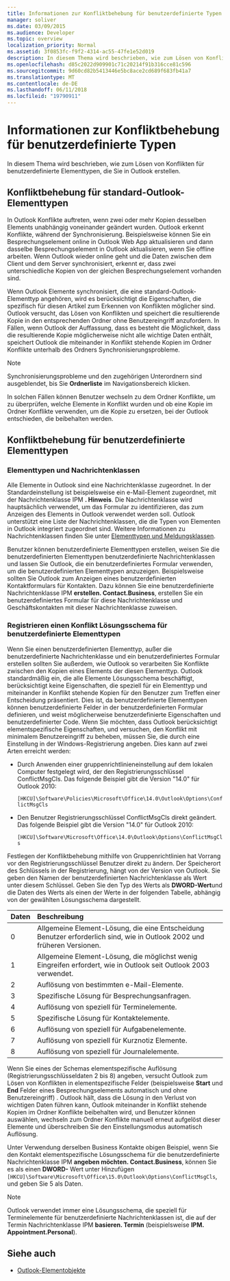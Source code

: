 ```yaml
---
title: Informationen zur Konfliktbehebung für benutzerdefinierte Typen
manager: soliver
ms.date: 03/09/2015
ms.audience: Developer
ms.topic: overview
localization_priority: Normal
ms.assetid: 3f0853fc-f9f2-4314-ac55-47fe1e52d019
description: In diesem Thema wird beschrieben, wie zum Lösen von Konflikten für benutzerdefinierte Elementtypen, die Sie in Outlook erstellen.
ms.openlocfilehash: d85c2022d909901c71c20214f91b316cce81c596
ms.sourcegitcommit: 9d60cd82b5413446e5bc8ace2cd689f683fb41a7
ms.translationtype: MT
ms.contentlocale: de-DE
ms.lasthandoff: 06/11/2018
ms.locfileid: "19790911"
---
```

# <a name="about-conflict-resolution-for-custom-item-types"></a>Informationen zur Konfliktbehebung für benutzerdefinierte Typen

In diesem Thema wird beschrieben, wie zum Lösen von Konflikten für benutzerdefinierte Elementtypen, die Sie in Outlook erstellen.
  
## <a name="conflict-resolution-for-standard-outlook-item-types"></a>Konfliktbehebung für standard-Outlook-Elementtypen

In Outlook Konflikte auftreten, wenn zwei oder mehr Kopien desselben Elements unabhängig voneinander geändert wurden. Outlook erkennt Konflikte, während der Synchronisierung. Beispielsweise können Sie ein Besprechungselement online in Outlook Web App aktualisieren und dann dasselbe Besprechungselement in Outlook aktualisieren, wenn Sie offline arbeiten. Wenn Outlook wieder online geht und die Daten zwischen dem Client und dem Server synchronisiert, erkennt er, dass zwei unterschiedliche Kopien von der gleichen Besprechungselement vorhanden sind.
  
Wenn Outlook Elemente synchronisiert, die eine standard-Outlook-Elementtyp angehören, wird es berücksichtigt die Eigenschaften, die spezifisch für diesen Artikel zum Erkennen von Konflikten möglicher sind. Outlook versucht, das Lösen von Konflikten und speichert die resultierende Kopie in den entsprechenden Ordner ohne Benutzereingriff anzufordern. In Fällen, wenn Outlook der Auffassung, dass es besteht die Möglichkeit, dass die resultierende Kopie möglicherweise nicht alle wichtige Daten enthält, speichert Outlook die miteinander in Konflikt stehende Kopien im Ordner Konflikte unterhalb des Ordners Synchronisierungsprobleme. 
  
> [!NOTE]
> Synchronisierungsprobleme und den zugehörigen Unterordnern sind ausgeblendet, bis Sie **Ordnerliste** im Navigationsbereich klicken. 
  
In solchen Fällen können Benutzer wechseln zu dem Ordner Konflikte, um zu überprüfen, welche Elemente in Konflikt wurden und ob eine Kopie im Ordner Konflikte verwenden, um die Kopie zu ersetzen, bei der Outlook entschieden, die beibehalten werden.
  
## <a name="conflict-resolution-for-custom-item-types"></a>Konfliktbehebung für benutzerdefinierte Elementtypen

### <a name="item-types-and-message-classes"></a>Elementtypen und Nachrichtenklassen
  
Alle Elemente in Outlook sind eine Nachrichtenklasse zugeordnet. In der Standardeinstellung ist beispielsweise ein e-Mail-Element zugeordnet, mit der Nachrichtenklasse IPM **. Hinweis**. Die Nachrichtenklasse wird hauptsächlich verwendet, um das Formular zu identifizieren, das zum Anzeigen des Elements in Outlook verwendet werden soll. Outlook unterstützt eine Liste der Nachrichtenklassen, die die Typen von Elementen in Outlook integriert zugeordnet sind. Weitere Informationen zu Nachrichtenklassen finden Sie unter [Elementtypen und Meldungsklassen](http://msdn.microsoft.com/library/15b709cc-7486-b6c7-88a3-4a4d8e0ab292%28Office.15%29.aspx). 
  
Benutzer können benutzerdefinierte Elementtypen erstellen, weisen Sie die benutzerdefinierten Elementtypen benutzerdefinierte Nachrichtenklassen und lassen Sie Outlook, die ein benutzerdefiniertes Formular verwenden, um die benutzerdefinierten Elementtypen anzuzeigen. Beispielsweise sollten Sie Outlook zum Anzeigen eines benutzerdefinierten Kontaktformulars für Kontakten. Dazu können Sie eine benutzerdefinierte Nachrichtenklasse IPM **erstellen. Contact.Business**, erstellen Sie ein benutzerdefiniertes Formular für diese Nachrichtenklasse und Geschäftskontakten mit dieser Nachrichtenklasse zuweisen. 
  
### <a name="registering-a-conflict-resolution-scheme-for-custom-item-types"></a>Registrieren einen Konflikt Lösungsschema für benutzerdefinierte Elementtypen
  
Wenn Sie einen benutzerdefinierten Elementtyp, außer die benutzerdefinierte Nachrichtenklasse und ein benutzerdefiniertes Formular erstellen sollten Sie außerdem, wie Outlook so verarbeiten Sie Konflikte zwischen den Kopien eines Elements der diesen Elementtyp. Outlook standardmäßig ein, die alle Elemente Lösungsschema beschäftigt, berücksichtigt keine Eigenschaften, die speziell für ein Elementtyp und miteinander in Konflikt stehende Kopien für den Benutzer zum Treffen einer Entscheidung präsentiert. Dies ist, da benutzerdefinierte Elementtypen können benutzerdefinierte Felder in der benutzerdefinierten Formular definieren, und weist möglicherweise benutzerdefinierte Eigenschaften und benutzerdefinierter Code. Wenn Sie möchten, dass Outlook berücksichtigt elementspezifische Eigenschaften, und versuchen, den Konflikt mit minimalem Benutzereingriff zu beheben, müssen Sie, die durch eine Einstellung in der Windows-Registrierung angeben. Dies kann auf zwei Arten erreicht werden: 
  
- Durch Anwenden einer gruppenrichtlinieneinstellung auf dem lokalen Computer festgelegt wird, der den Registrierungsschlüssel ConflictMsgCls. Das folgende Beispiel gibt die Version "14.0" für Outlook 2010: 
  
   `[HKCU]\Software\Policies\Microsoft\Office\14.0\Outlook\Options\ConflictMsgCls`
    
- Den Benutzer Registrierungsschlüssel ConflictMsgCls direkt geändert. Das folgende Beispiel gibt die Version "14.0" für Outlook 2010: 
  
   `[HKCU]\Software\Microsoft\Office\14.0\Outlook\Options\ConflictMsgCls`
    
Festlegen der Konfliktbehebung mithilfe von Gruppenrichtlinien hat Vorrang vor den Registrierungsschlüssel Benutzer direkt zu ändern. Der Speicherort des Schlüssels in der Registrierung, hängt von der Version von Outlook. Sie geben den Namen der benutzerdefinierten Nachrichtenklasse als Wert unter diesem Schlüssel. Geben Sie den Typ des Werts als **DWORD-Wert**und die Daten des Werts als einen der Werte in der folgenden Tabelle, abhängig von der gewählten Lösungsschema dargestellt. 
  
|Daten  | Beschreibung  |
|:-----|:-----|
|0  <br/> |Allgemeine Element-Lösung, die eine Entscheidung Benutzer erforderlich sind, wie in Outlook 2002 und früheren Versionen.  <br/> |
|1  <br/> |Allgemeine Element-Lösung, die möglichst wenig Eingreifen erfordert, wie in Outlook seit Outlook 2003 verwendet.  <br/> |
|2  <br/> |Auflösung von bestimmten e-Mail-Elemente.  <br/> |
|3  <br/> |Spezifische Lösung für Besprechungsanfragen.  <br/> |
|4  <br/> |Auflösung von speziell für Terminelemente.  <br/> |
|5  <br/> |Spezifische Lösung für Kontaktelemente.  <br/> |
|6  <br/> |Auflösung von speziell für Aufgabenelemente.  <br/> |
|7  <br/> |Auflösung von speziell für Kurznotiz Elemente.  <br/> |
|8  <br/> |Auflösung von speziell für Journalelemente.  <br/> |
   
Wenn Sie eines der Schemas elementspezifische Auflösung (Registrierungsschlüsseldaten 2 bis 8) angeben, versucht Outlook zum Lösen von Konflikten in elementspezifische Felder (beispielsweise **Start** und **End** Felder eines Besprechungselements automatisch und ohne Benutzereingriff) . Outlook hält, dass die Lösung in den Verlust von wichtigen Daten führen kann, Outlook miteinander in Konflikt stehende Kopien im Ordner Konflikte beibehalten wird, und Benutzer können auswählen, wechseln zum Ordner Konflikte manuell erneut aufgelöst dieser Elemente und überschreiben Sie den Einstellungsmodus automatisch Auflösung. 
  
Unter Verwendung derselben Business Kontakte obigen Beispiel, wenn Sie den Kontakt elementspezifische Lösungsschema für die benutzerdefinierte Nachrichtenklasse IPM **angeben möchten. Contact.Business**, können Sie es als einen **DWORD-** Wert unter Hinzufügen `[HKCU]\Software\Microsoft\Office\15.0\Outlook\Options\ConflictMsgCls`, und geben Sie 5 als Daten. 
  
> [!NOTE]
> Outlook verwendet immer eine Lösungsschema, die speziell für Terminelemente für benutzerdefinierte Nachrichtenklassen ist, die auf der Termin Nachrichtenklasse IPM **basieren. Termin** (beispielsweise **IPM. Appointment.Personal**). 
  
## <a name="see-also"></a>Siehe auch

- [Outlook-Elementobjekte](http://msdn.microsoft.com/library/6ea4babf-facf-4018-ef5a-4a484e55153a%28Office.15%29.aspx)

